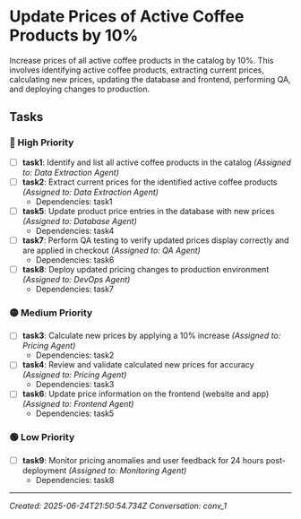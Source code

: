 # Update Prices of Active Coffee Products by 10%

Increase prices of all active coffee products in the catalog by 10%. This involves identifying active coffee products, extracting current prices, calculating new prices, updating the database and frontend, performing QA, and deploying changes to production.

## Tasks

### 🔴 High Priority

- [ ] **task1**: Identify and list all active coffee products in the catalog _(Assigned to: Data Extraction Agent)_
- [ ] **task2**: Extract current prices for the identified active coffee products _(Assigned to: Data Extraction Agent)_
  - Dependencies: task1
- [ ] **task5**: Update product price entries in the database with new prices _(Assigned to: Database Agent)_
  - Dependencies: task4
- [ ] **task7**: Perform QA testing to verify updated prices display correctly and are applied in checkout _(Assigned to: QA Agent)_
  - Dependencies: task6
- [ ] **task8**: Deploy updated pricing changes to production environment _(Assigned to: DevOps Agent)_
  - Dependencies: task7

### 🟡 Medium Priority

- [ ] **task3**: Calculate new prices by applying a 10% increase _(Assigned to: Pricing Agent)_
  - Dependencies: task2
- [ ] **task4**: Review and validate calculated new prices for accuracy _(Assigned to: Pricing Agent)_
  - Dependencies: task3
- [ ] **task6**: Update price information on the frontend (website and app) _(Assigned to: Frontend Agent)_
  - Dependencies: task5

### 🟢 Low Priority

- [ ] **task9**: Monitor pricing anomalies and user feedback for 24 hours post-deployment _(Assigned to: Monitoring Agent)_
  - Dependencies: task8


---
_Created: 2025-06-24T21:50:54.734Z_
_Conversation: conv_1_
